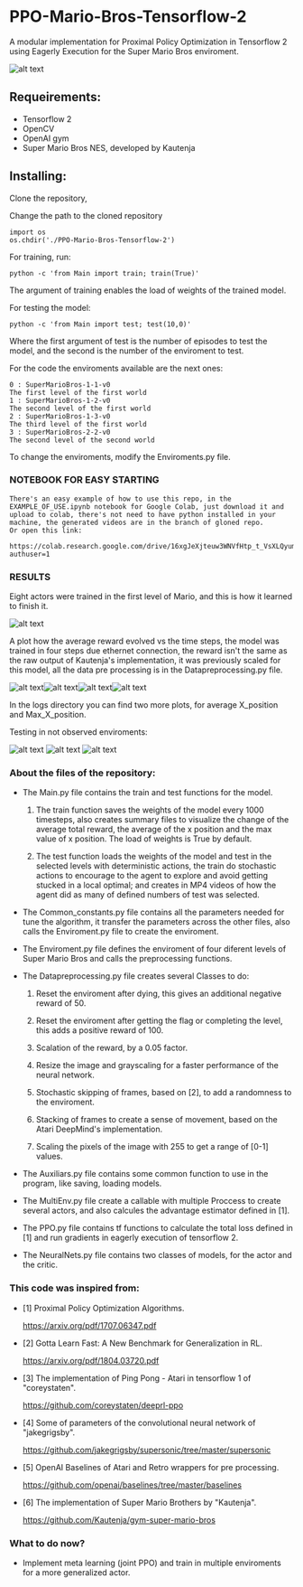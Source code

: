 # PPO-Mario-Bros-Tensorflow-2
A modular implementation for Proximal Policy Optimization in Tensorflow 2 using Eagerly Execution for the Super Mario Bros enviroment.

![alt text](https://github.com/vcadillog/PPO-Mario-Bros-Tensorflow-2/blob/master/images/SI_3DSVC_SuperMarioBros_image1600w.jpg)
## Requeirements:
- Tensorflow 2
- OpenCV
- OpenAI gym
- Super Mario Bros NES, developed by Kautenja

## Installing:
Clone the repository,

Change the path to the cloned repository

```
import os
os.chdir('./PPO-Mario-Bros-Tensorflow-2')
```

For training, run:
```
python -c 'from Main import train; train(True)'
```
The argument of training enables the load of weights of the trained model.

For testing the model:
```
python -c 'from Main import test; test(10,0)'
```

Where the first argument of test is the number of episodes to test the model, and the second is the number of the enviroment to test.

For the code the enviroments available are the next ones:
```
0 : SuperMarioBros-1-1-v0
The first level of the first world
1 : SuperMarioBros-1-2-v0 
The second level of the first world
2 : SuperMarioBros-1-3-v0
The third level of the first world
3 : SuperMarioBros-2-2-v0
The second level of the second world
```

To change the enviroments, modify the Enviroments.py file.

### NOTEBOOK FOR EASY STARTING 

```
There's an easy example of how to use this repo, in the EXAMPLE_OF_USE.ipynb notebook for Google Colab, just download it and upload to colab, there's not need to have python installed in your machine, the generated videos are in the branch of gloned repo.
Or open this link:

https://colab.research.google.com/drive/16xgJeXjteuw3WNVfHtp_t_VsXLQyumGa?authuser=1

```

### RESULTS


Eight actors were trained in the first level of Mario, and this is how it learned to finish it.

![alt text](https://github.com/vcadillog/PPO-Mario-Bros-Tensorflow-2/blob/master/images/mario.gif)

A plot how the average reward evolved vs the time steps, the model was trained in four steps due ethernet connection, the reward isn't the same as the raw output of Kautenja's implementation, it was previously scaled for this model, all the data pre processing is in the Datapreprocessing.py file.

![alt text](https://github.com/vcadillog/PPO-Mario-Bros-Tensorflow-2/blob/master/images/log1.PNG)![alt text](https://github.com/vcadillog/PPO-Mario-Bros-Tensorflow-2/blob/master/images/log2.PNG)![alt text](https://github.com/vcadillog/PPO-Mario-Bros-Tensorflow-2/blob/master/images/log3.PNG)![alt text](https://github.com/vcadillog/PPO-Mario-Bros-Tensorflow-2/blob/master/images/log4.PNG)

In the logs directory you can find two more plots, for average X_position and Max_X_position. 

Testing in not observed enviroments:

![alt text](https://github.com/vcadillog/PPO-Mario-Bros-Tensorflow-2/blob/master/images/test_2.gif) ![alt text](https://github.com/vcadillog/PPO-Mario-Bros-Tensorflow-2/blob/master/images/test_3.gif) ![alt text](https://github.com/vcadillog/PPO-Mario-Bros-Tensorflow-2/blob/master/images/test_4.gif)

### About the files of the repository:

* The Main.py file contains the train and test functions for the model.
    1. The train function saves the weights of the model every 1000 timesteps, also creates summary files to visualize the change of the average total reward, the average of the x position and the max value of x position. The load of weights is True by default.
    
    2. The test function loads the weights of the model and test in the selected levels with deterministic actions, the train do stochastic actions to encourage to the agent to explore and avoid getting stucked in a local optimal; and creates in MP4 videos of how the agent did as many of defined numbers of test was selected.

* The Common_constants.py file contains all the parameters needed for tune the algorithm, it transfer the parameters across the other files, also calls the Enviroment.py file to create the enviroment.

* The Enviroment.py file defines the enviroment of four diferent levels of Super Mario Bros and calls the preprocessing functions.

* The Datapreprocessing.py file creates several Classes to do:  
    
    1. Reset the enviroment after dying, this gives an additional negative reward of 50.
    
    2. Reset the enviroment after getting the flag or completing the level, this adds a positive reward of 100.
    
    3. Scalation of the reward, by a 0.05 factor.
    
    4. Resize the image and grayscaling for a faster performance of the neural network.
    
    5. Stochastic skipping of frames, based on [2], to add a randomness to the enviroment.
    
    6. Stacking of frames to create a sense of movement, based on the Atari DeepMind's implementation.
    
    7. Scaling the pixels of the image with 255 to get a range of [0-1] values. 
    
* The Auxiliars.py file contains some common function to use in the program, like saving, loading models.

* The MultiEnv.py file create a callable with multiple Proccess to create several actors, and also calcules the advantage estimator defined in [1].

* The PPO.py file contains tf functions to calculate the total loss defined in [1] and run gradients in eagerly execution of tensorflow 2.

* The NeuralNets.py file contains two classes of models, for the actor and the critic.
  

### This code was inspired from:

* [1] Proximal Policy Optimization Algorithms. 

  https://arxiv.org/pdf/1707.06347.pdf

* [2] Gotta Learn Fast: A New Benchmark for Generalization in RL.

  https://arxiv.org/pdf/1804.03720.pdf
 
* [3] The implementation of Ping Pong - Atari in tensorflow 1 of "coreystaten".

  https://github.com/coreystaten/deeprl-ppo
  
* [4] Some of parameters of the convolutional neural network of "jakegrigsby".

  https://github.com/jakegrigsby/supersonic/tree/master/supersonic

* [5] OpenAI Baselines of Atari and Retro wrappers for pre processing.

  https://github.com/openai/baselines/tree/master/baselines
  
* [6] The implementation of Super Mario Brothers by "Kautenja".

  https://github.com/Kautenja/gym-super-mario-bros
 
### What to do now?
* Implement meta learning (joint PPO) and train in multiple enviroments for a more generalized actor.
